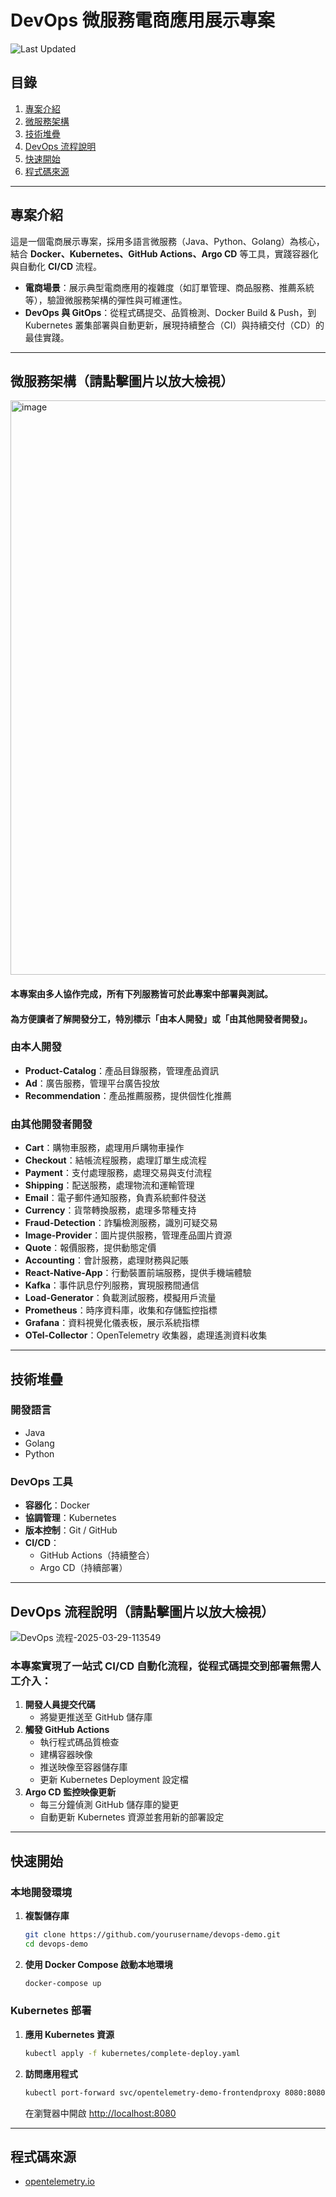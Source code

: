 # DevOps 微服務電商應用展示專案

![Last Updated](https://img.shields.io/badge/最後更新-2025年3月29日-blue)

## 目錄
1. [專案介紹](#專案介紹)  
2. [微服務架構](#微服務架構請點擊圖片以放大檢視)  
3. [技術堆疊](#技術堆疊)  
4. [DevOps 流程說明](#devops-流程說明請點擊圖片以放大檢視)  
5. [快速開始](#快速開始)  
6. [程式碼來源](#程式碼來源)

---

## 專案介紹
這是一個電商展示專案，採用多語言微服務（Java、Python、Golang）為核心，結合 **Docker、Kubernetes、GitHub Actions、Argo CD** 等工具，實踐容器化與自動化 **CI/CD** 流程。  
- **電商場景**：展示典型電商應用的複雜度（如訂單管理、商品服務、推薦系統等），驗證微服務架構的彈性與可維運性。  
- **DevOps 與 GitOps**：從程式碼提交、品質檢測、Docker Build & Push，到 Kubernetes 叢集部署與自動更新，展現持續整合（CI）與持續交付（CD）的最佳實踐。

---

## 微服務架構（請點擊圖片以放大檢視）
<img width="919" alt="image" src="https://github.com/user-attachments/assets/7991fa70-dc82-4fff-af3b-7d4591b08e5f" />

#### 本專案由多人協作完成，所有下列服務皆可於此專案中部署與測試。
#### 為方便讀者了解開發分工，特別標示「由本人開發」或「由其他開發者開發」。

### 由本人開發
- **Product-Catalog**：產品目錄服務，管理產品資訊  
- **Ad**：廣告服務，管理平台廣告投放  
- **Recommendation**：產品推薦服務，提供個性化推薦  

### 由其他開發者開發
- **Cart**：購物車服務，處理用戶購物車操作  
- **Checkout**：結帳流程服務，處理訂單生成流程  
- **Payment**：支付處理服務，處理交易與支付流程  
- **Shipping**：配送服務，處理物流和運輸管理  
- **Email**：電子郵件通知服務，負責系統郵件發送  
- **Currency**：貨幣轉換服務，處理多幣種支持  
- **Fraud-Detection**：詐騙檢測服務，識別可疑交易  
- **Image-Provider**：圖片提供服務，管理產品圖片資源  
- **Quote**：報價服務，提供動態定價  
- **Accounting**：會計服務，處理財務與記賬  
- **React-Native-App**：行動裝置前端服務，提供手機端體驗
- **Kafka**：事件訊息佇列服務，實現服務間通信  
- **Load-Generator**：負載測試服務，模擬用戶流量  
- **Prometheus**：時序資料庫，收集和存儲監控指標  
- **Grafana**：資料視覺化儀表板，展示系統指標  
- **OTel-Collector**：OpenTelemetry 收集器，處理遙測資料收集  

---

## 技術堆疊

### 開發語言
- Java  
- Golang  
- Python  

### DevOps 工具
- **容器化**：Docker  
- **協調管理**：Kubernetes  
- **版本控制**：Git / GitHub  
- **CI/CD**：  
  - GitHub Actions（持續整合）  
  - Argo CD（持續部署）

---

## DevOps 流程說明（請點擊圖片以放大檢視）
![DevOps 流程-2025-03-29-113549](https://github.com/user-attachments/assets/2a35aaf3-e947-4f18-b3b6-d5b810d2765b)

### 本專案實現了一站式 CI/CD 自動化流程，從程式碼提交到部署無需人工介入：
1. **開發人員提交代碼**  
   - 將變更推送至 GitHub 儲存庫  
2. **觸發 GitHub Actions**  
   - 執行程式碼品質檢查  
   - 建構容器映像  
   - 推送映像至容器儲存庫  
   - 更新 Kubernetes Deployment 設定檔  
3. **Argo CD 監控映像更新**  
   - 每三分鐘偵測 GitHub 儲存庫的變更  
   - 自動更新 Kubernetes 資源並套用新的部署設定  

---

## 快速開始

### 本地開發環境

1. **複製儲存庫**  
   ```bash
   git clone https://github.com/yourusername/devops-demo.git
   cd devops-demo
   ```
2. **使用 Docker Compose 啟動本地環境**  
   ```bash
   docker-compose up
   ```

### Kubernetes 部署

1. **應用 Kubernetes 資源**  
   ```bash
   kubectl apply -f kubernetes/complete-deploy.yaml
   ```
2. **訪問應用程式**  
   ```bash
   kubectl port-forward svc/opentelemetry-demo-frontendproxy 8080:8080
   ```
   在瀏覽器中開啟 [http://localhost:8080](http://localhost:8080)

---

## 程式碼來源

- [opentelemetry.io](https://opentelemetry.io/)
